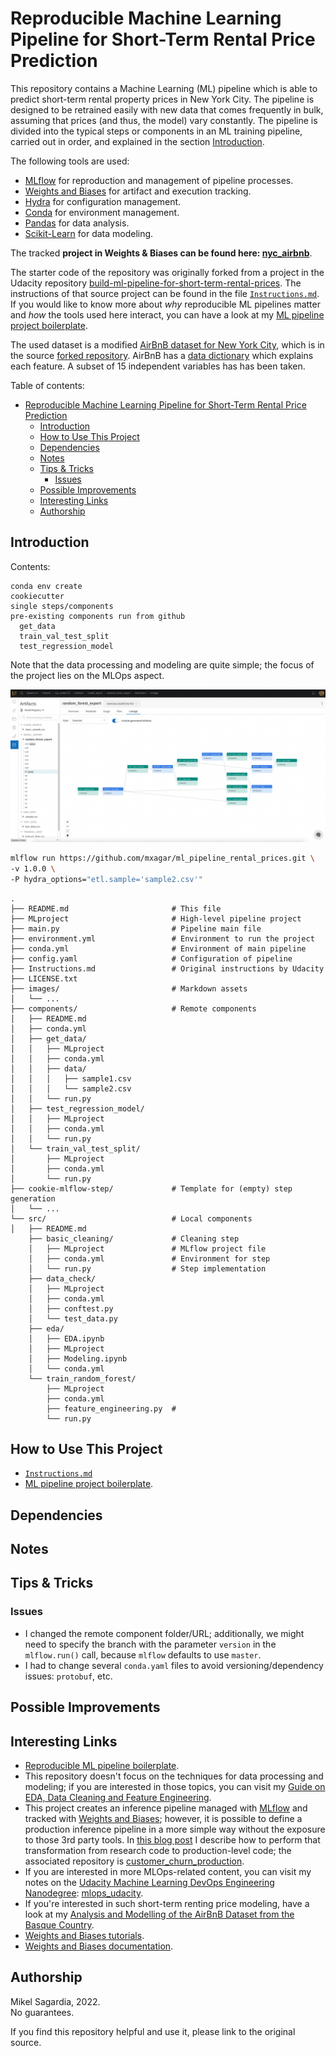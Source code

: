 # Reproducible Machine Learning Pipeline for Short-Term Rental Price Prediction

This repository contains a Machine Learning (ML) pipeline which is able to predict short-term rental property prices in New York City. The pipeline is designed to be retrained easily with new data that comes frequently in bulk, assuming that prices (and thus, the model) vary constantly. The pipeline is divided into the typical steps or components in an ML training pipeline, carried out in order, and explained in the section [Introduction](#introduction).

The following tools are used:

- [MLflow](https://www.mlflow.org) for reproduction and management of pipeline processes.
- [Weights and Biases](https://wandb.ai/site) for artifact and execution tracking.
- [Hydra](https://hydra.cc) for configuration management.
- [Conda](https://docs.conda.io/en/latest/) for environment management.
- [Pandas](https://pandas.pydata.org) for data analysis.
- [Scikit-Learn](https://scikit-learn.org/stable/) for data modeling.

The tracked **project in Weights & Biases can be found here: [nyc_airbnb](https://wandb.ai/datamix-ai/nyc_airbnb)**.

The starter code of the repository was originally forked from a project in the Udacity repository [build-ml-pipeline-for-short-term-rental-prices](https://github.com/udacity/build-ml-pipeline-for-short-term-rental-prices). The instructions of that source project can be found in the file [`Instructions.md`](Instructions.md). If you would like to know more about *why* reproducible ML pipelines matter and *how* the tools used here interact, you can have a look at my [ML pipeline project boilerplate](https://github.com/mxagar/music_genre_classification).

The used dataset is a modified [AirBnB dataset for New York City](http://insideairbnb.com/get-the-data/), which is in the source [forked repository](https://github.com/udacity/build-ml-pipeline-for-short-term-rental-prices/tree/main/components/get_data/data). AirBnB has a [data dictionary](https://docs.google.com/spreadsheets/d/1iWCNJcSutYqpULSQHlNyGInUvHg2BoUGoNRIGa6Szc4/edit#gid=1322284596) which explains each feature. A subset of 15 independent variables has has been taken.

Table of contents:

- [Reproducible Machine Learning Pipeline for Short-Term Rental Price Prediction](#reproducible-machine-learning-pipeline-for-short-term-rental-price-prediction)
  - [Introduction](#introduction)
  - [How to Use This Project](#how-to-use-this-project)
  - [Dependencies](#dependencies)
  - [Notes](#notes)
  - [Tips & Tricks](#tips--tricks)
    - [Issues](#issues)
  - [Possible Improvements](#possible-improvements)
  - [Interesting Links](#interesting-links)
  - [Authorship](#authorship)

## Introduction

Contents:

    conda env create
    cookiecutter
    single steps/components
    pre-existing components run from github
      get_data
      train_val_test_split
      test_regression_model

Note that the data processing and modeling are quite simple; the focus of the project lies on the MLOps aspect.

![Lineage / Graph View of the exported model](images/wandb_graph_view_lineage.png)

```bash
mlflow run https://github.com/mxagar/ml_pipeline_rental_prices.git \
-v 1.0.0 \
-P hydra_options="etl.sample='sample2.csv'"
```


```
.
├── README.md                       # This file
├── MLproject                       # High-level pipeline project
├── main.py                         # Pipeline main file
├── environment.yml                 # Environment to run the project
├── conda.yml                       # Environment of main pipeline
├── config.yaml                     # Configuration of pipeline
├── Instructions.md                 # Original instructions by Udacity
├── LICENSE.txt
├── images/                         # Markdown assets
│   └── ...
├── components/                     # Remote components
│   ├── README.md
│   ├── conda.yml
│   ├── get_data/
│   │   ├── MLproject
│   │   ├── conda.yml
│   │   ├── data/
│   │   │   ├── sample1.csv
│   │   │   └── sample2.csv
│   │   └── run.py
│   ├── test_regression_model/
│   │   ├── MLproject
│   │   ├── conda.yml
│   │   └── run.py
│   └── train_val_test_split/
│       ├── MLproject
│       ├── conda.yml
│       └── run.py
├── cookie-mlflow-step/             # Template for (empty) step generation
│   └── ...
└── src/                            # Local components
│   ├── README.md
    ├── basic_cleaning/             # Cleaning step
    │   ├── MLproject               # MLflow project file
    │   ├── conda.yml               # Environment for step
    │   └── run.py                  # Step implementation
    ├── data_check/
    │   ├── MLproject
    │   ├── conda.yml
    │   ├── conftest.py
    │   └── test_data.py
    ├── eda/
    │   ├── EDA.ipynb
    │   ├── MLproject
    │   ├── Modeling.ipynb
    │   └── conda.yml
    └── train_random_forest/
        ├── MLproject
        ├── conda.yml
        ├── feature_engineering.py  #
        └── run.py

```

## How to Use This Project

- [`Instructions.md`](Instructions.md)
- [ML pipeline project boilerplate](https://github.com/mxagar/music_genre_classification).

## Dependencies

## Notes

## Tips & Tricks

### Issues

- I changed the remote component folder/URL; additionally, we might need to specify the branch with the parameter `version` in the `mlflow.run()` call, because `mlflow` defaults to use `master`.
- I had to change several `conda.yaml` files to avoid versioning/dependency issues: `protobuf`, etc.

## Possible Improvements

## Interesting Links

- [Reproducible ML pipeline boilerplate](https://github.com/mxagar/music_genre_classification).
- This repository doesn't focus on the techniques for data processing and modeling; if you are interested in those topics, you can visit my  [Guide on EDA, Data Cleaning and Feature Engineering](https://github.com/mxagar/eda_fe_summary).
- This project creates an inference pipeline managed with [MLflow](https://www.mlflow.org) and tracked with [Weights and Biases](https://wandb.ai/site); however, it is possible to define a production inference pipeline in a more simple way without the exposure to those 3rd party tools. In [this blog post](https://mikelsagardia.io/blog/machine-learning-production-level.html) I describe how to perform that transformation from research code to production-level code; the associated repository is [customer_churn_production](https://github.com/mxagar/customer_churn_production).
- If you are interested in more MLOps-related content, you can visit my notes on the [Udacity Machine Learning DevOps Engineering Nanodegree](https://www.udacity.com/course/machine-learning-dev-ops-engineer-nanodegree--nd0821): [mlops_udacity](https://github.com/mxagar/mlops_udacity).
- If you're interested in such short-term renting price modeling, have a look at my [Analysis and Modelling of the AirBnB Dataset from the Basque Country](https://mikelsagardia.io/blog/airbnb-spain-basque-data-analysis.html).
- [Weights and Biases tutorials](https://wandb.ai/site/tutorials).
- [Weights and Biases documentation](https://docs.wandb.ai/).

## Authorship

Mikel Sagardia, 2022.  
No guarantees.

If you find this repository helpful and use it, please link to the original source.
